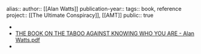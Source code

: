 alias::
author:: [[Alan Watts]] 
publication-year::
tags:: book, reference
project:: [[The Ultimate Conspiracy]], [[AMT]]
public:: true

-
- [THE BOOK ON THE TABOO AGAINST KNOWING WHO YOU ARE - Alan Watts.pdf](hook://file/mH3UjyF20?p=MSBLbm93bGVkZ2UgTGlicmFyaWVzL0FDSU0gJiBJbm5lciBCZWdpbm5lciwgU3Bpcml0dWFsaXR5ICYgTXlzdGljaXNt&n=THE%20BOOK%20ON%20THE%20TABOO%20AGAINST%20KNOWING%20WHO%20YOU%20ARE%20%2D%20Alan%20Watts%2Epdf)
-